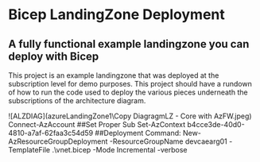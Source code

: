 # Bicep LandingZone Deployment

## A fully functional example landingzone you can deploy with Bicep

This project is an example landingzone that was deployed at the subscription level for demo purposes. This project should have a rundown of how to run the code used to deploy the various pieces underneath the subscriptions of the architecture diagram.


![ALZDIAG](azureLandingZone1\Copy DiagragmLZ - Core with AzFW.jpeg)
Connect-AzAccount
##Set Proper Sub
Set-AzContext b4cce3de-40d0-4810-a7af-62faa3c54d59 
##Deployment Command:
New-AzResourceGroupDeployment -ResourceGroupName devcaearg01 -TemplateFile .\vnet.bicep -Mode Incremental -verbose